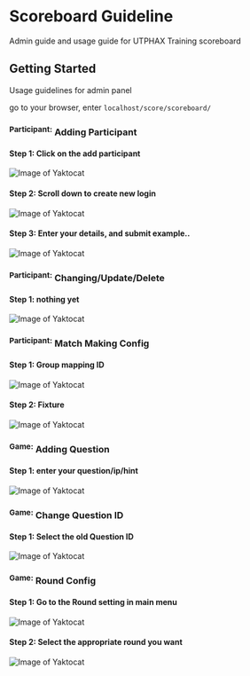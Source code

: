 # Scoreboard Guideline

Admin guide and usage guide for UTPHAX Training scoreboard

## Getting Started

Usage guidelines for admin panel

go to your browser, enter `localhost/score/scoreboard/`

### <sup>Participant:</sup> Adding Participant

#### Step 1: Click on the add participant 

![Image of Yaktocat](https://octodex.github.com/images/yaktocat.png)

#### Step 2: Scroll down to create new login

![Image of Yaktocat](https://octodex.github.com/images/yaktocat.png)

#### Step 3: Enter your details, and submit example..

![Image of Yaktocat](https://octodex.github.com/images/yaktocat.png)

### <sup>Participant:</sup> Changing/Update/Delete

#### Step 1: nothing yet

![Image of Yaktocat](https://octodex.github.com/images/yaktocat.png)

### <sup>Participant:</sup> Match Making Config

#### Step 1: Group mapping ID

![Image of Yaktocat](https://octodex.github.com/images/yaktocat.png)

#### Step 2: Fixture

![Image of Yaktocat](https://octodex.github.com/images/yaktocat.png)

### <sup>Game:</sup> Adding Question

#### Step 1: enter your question/ip/hint 

![Image of Yaktocat](https://octodex.github.com/images/yaktocat.png)

### <sup>Game:</sup> Change Question ID

#### Step 1: Select the old Question ID

![Image of Yaktocat](https://octodex.github.com/images/yaktocat.png)

### <sup>Game:</sup> Round Config

#### Step 1: Go to the Round setting in main menu

![Image of Yaktocat](https://octodex.github.com/images/yaktocat.png)

#### Step 2: Select the appropriate round you want

![Image of Yaktocat](https://octodex.github.com/images/yaktocat.png)

